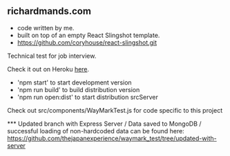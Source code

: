## richardmands.com

* code written by me.
* built on top of an empty React Slingshot template.
* https://github.com/coryhouse/react-slingshot.git

Technical test for job interview.

Check it out on Heroku <a target="blank" href="https://gentle-fjord-88011.herokuapp.com/">here</a>.

* 'npm start' to start development version
* 'npm run build' to build distribution version
* 'npm run open:dist' to start distribution srcServer

Check out src/components/WayMarkTest.js for code specific to this project

*** Updated branch with Express Server / Data saved to MongoDB / successful loading of non-hardcoded data can be found here:
https://github.com/thejapanexperience/waymark_test/tree/updated-with-server
